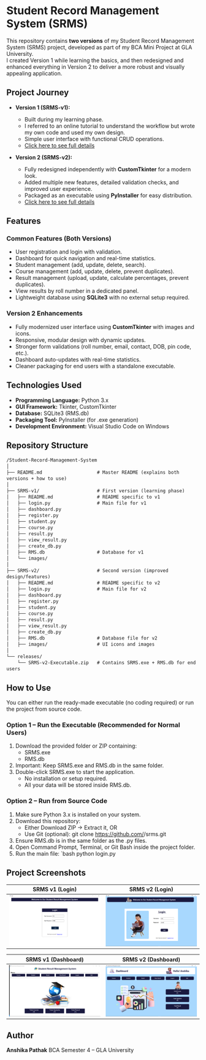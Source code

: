# Student Record Management System (SRMS)

This repository contains **two versions** of my Student Record Management System (SRMS) project, developed as part of my BCA Mini Project at GLA University.  
I created Version 1 while learning the basics, and then redesigned and enhanced everything in Version 2 to deliver a more robust and visually appealing application.

## Project Journey

- **Version 1 (SRMS-v1):**  
  - Built during my learning phase.  
  - I referred to an online tutorial to understand the workflow but wrote my own code and used my own design.  
  - Simple user interface with functional CRUD operations.
  - [Click here to see full details](SRMS-v1)

- **Version 2 (SRMS-v2):**  
  - Fully redesigned independently with **CustomTkinter** for a modern look.  
  - Added multiple new features, detailed validation checks, and improved user experience.  
  - Packaged as an executable using **PyInstaller** for easy distribution.
  - [Click here to see full details](SRMS-v2)

## Features

### Common Features (Both Versions)
- User registration and login with validation.  
- Dashboard for quick navigation and real-time statistics.  
- Student management (add, update, delete, search).  
- Course management (add, update, delete, prevent duplicates).  
- Result management (upload, update, calculate percentages, prevent duplicates).  
- View results by roll number in a dedicated panel.  
- Lightweight database using **SQLite3** with no external setup required.  

### Version 2 Enhancements
- Fully modernized user interface using **CustomTkinter** with images and icons.  
- Responsive, modular design with dynamic updates.  
- Stronger form validations (roll number, email, contact, DOB, pin code, etc.).  
- Dashboard auto-updates with real-time statistics.  
- Cleaner packaging for end users with a standalone executable.  

## Technologies Used

- **Programming Language:** Python 3.x  
- **GUI Framework:** Tkinter, CustomTkinter  
- **Database:** SQLite3 (RMS.db)  
- **Packaging Tool:** PyInstaller (for .exe generation)  
- **Development Environment:** Visual Studio Code on Windows  

## Repository Structure

```
/Student-Record-Management-System
│
├── README.md                    # Master README (explains both versions + how to use)
│
├── SRMS-v1/                     # First version (learning phase)
│   ├── README.md                # README specific to v1
│   ├── login.py                 # Main file for v1
│   ├── dashboard.py
│   ├── register.py
│   ├── student.py
│   ├── course.py
│   ├── result.py
│   ├── view_result.py
│   ├── create_db.py       
│   ├── RMS.db                   # Database for v1
│   └── images/                  
│
├── SRMS-v2/                     # Second version (improved design/features)
│   ├── README.md                # README specific to v2
│   ├── login.py                 # Main file for v2
│   ├── dashboard.py
│   ├── register.py
│   ├── student.py
│   ├── course.py
│   ├── result.py
│   ├── view_result.py
│   ├── create_db.py
│   ├── RMS.db                   # Database file for v2
│   ├── images/                  # UI icons and images
│  
└── releases/                    
    └── SRMS-v2-Executable.zip   # Contains SRMS.exe + RMS.db for end users
```

## How to Use

You can either run the ready-made executable (no coding required) or run the project from source code.

### Option 1 – Run the Executable (Recommended for Normal Users)
1. Download the provided folder or ZIP containing:
   - SRMS.exe
   - RMS.db
2. Important: Keep SRMS.exe and RMS.db in the same folder.  
3. Double-click SRMS.exe to start the application.  
   - No installation or setup required.  
   - All your data will be stored inside RMS.db.  

### Option 2 – Run from Source Code
1. Make sure Python 3.x is installed on your system.      
2. Download this repository:  
   - Either Download ZIP → Extract it, OR  
   - Use Git (optional): git clone https://github.com/<your-username>/srms.git
3. Ensure RMS.db is in the same folder as the .py files.  
4. Open Command Prompt, Terminal, or Git Bash inside the project folder.  
5. Run the main file:
   `bash
   python login.py

## Project Screenshots

| SRMS v1 (Login) | SRMS v2 (Login) |
|-----------------|-----------------|
| <img src="SRMS-v1/screenshots/login.png" width="100%" /> | <img src="SRMS-v2/screenshots/login.png" width="100%" /> |

| SRMS v1 (Dashboard) | SRMS v2 (Dashboard) |
|---------------------|---------------------|
| <img src="SRMS-v1/screenshots/dashboard.png" width="100%" /> | <img src="SRMS-v2/screenshots/dashboard.png" width="100%" /> |

## Author

**Anshika Pathak**
BCA Semester 4 – GLA University
